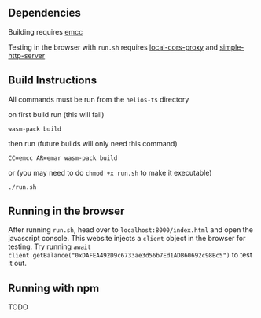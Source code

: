## Dependencies
Building requires [emcc](https://emscripten.org/)

Testing in the browser with `run.sh` requires [local-cors-proxy](https://www.npmjs.com/package/local-cors-proxy) and [simple-http-server](https://crates.io/crates/simple-http-server)

## Build Instructions
All commands must be run from the `helios-ts` directory

on first build run (this will fail)
```
wasm-pack build
```

then run (future builds will only need this command)
```
CC=emcc AR=emar wasm-pack build
```

or (you may need to do `chmod +x run.sh` to make it executable)
```
./run.sh
```

## Running in the browser
After running `run.sh`, head over to `localhost:8000/index.html` and open the javascript console. This website injects a `client` object in the browser for testing. Try running `await client.getBalance("0xDAFEA492D9c6733ae3d56b7Ed1ADB60692c98Bc5")` to test it out.

## Running with npm
TODO
